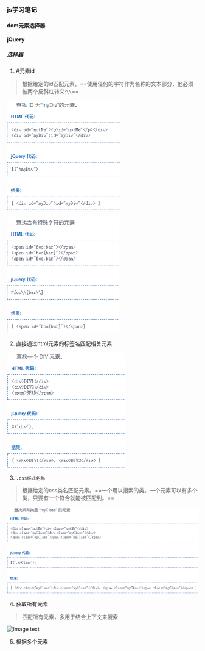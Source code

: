 ### js学习笔记

#### dom元素选择器



#### jQuery

##### 选择器

1. #元素id  

>根据给定的id匹配元素，==使用任何的字符作为名称的文本部分，他必须被两个反斜杠转义:`\\`==

![](js学习笔记01.png)

![](js学习笔记02.png)

2. 直接通过html元素的标签名匹配相关元素

![](js学习笔记03.png)

3. `.css样式名称`

>根据给定的css类名匹配元素。==一个用以搜索的类。一个元素可以有多个类，只要有一个符合就能被匹配到。==

![Image text](js学习笔记04.png)



4. 获取所有元素

>匹配所有元素，多用于结合上下文来搜索

![Image text](js学习笔记页面/js学习笔记05.png)

5. 根据多个元素



